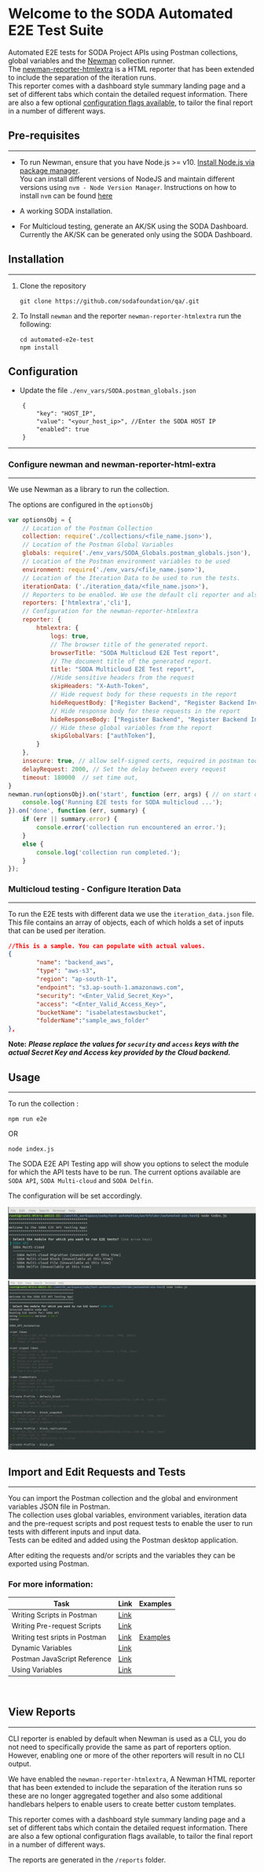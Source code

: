 # Welcome to the SODA Automated E2E Test Suite
Automated E2E tests for SODA Project APIs using Postman collections, global variables and the [Newman](https://www.npmjs.com/package/newman) collection runner.  
The [newman-reporter-htmlextra](https://www.npmjs.com/package/newman-reporter-htmlextra) is a HTML reporter that has been extended to include the separation of the iteration runs.  
This reporter comes with a dashboard style summary landing page and a set of different tabs which contain the detailed request information. There are also a few optional [configuration flags available](https://www.npmjs.com/package/newman-reporter-htmlextra#user-content-usage), to tailor the final report in a number of different ways.


## Pre-requisites
---  
- To run Newman, ensure that you have Node.js >= v10. [Install Node.js via package manager](https://nodejs.org/en/download/package-manager/).  
You can install different versions of NodeJS and maintain different versions using `nvm - Node Version Manager`. Instructions on how to install `nvm` can be found [here](https://github.com/nvm-sh/nvm)  

- A working SODA installation.
- For Multicloud testing, generate an AK/SK using the SODA Dashboard. Currently the AK/SK can be generated only using the SODA Dashboard. 

## Installation
--- 
1. Clone the repository  

    ```
    git clone https://github.com/sodafoundation/qa/.git
    ```

2. To Install `newman` and the reporter `newman-reporter-htmlextra`  run the following:

    ```
    cd automated-e2e-test
    npm install
    ```



## Configuration

- Update the file `./env_vars/SODA.postman_globals.json`
```
    {
        "key": "HOST_IP",
        "value": "<your_host_ip>", //Enter the SODA HOST IP
        "enabled": true
    }
```
---  
### **Configure newman and newman-reporter-html-extra**  
---  
We use Newman as a library to run the collection.

The options are configured in the `optionsObj`


```JavaScript
var optionsObj = {
    // Location of the Postman Collection
    collection: require('./collections/<file_name.json>'),
    // Location of the Postman Global Variables
    globals: require('./env_vars/SODA_Globals.postman_globals.json'), 
    // Location of the Postman environment variables to be used
    environment: require('./env_vars/<file_name.json>'), 
    // Location of the Iteration Data to be used to run the tests.
    iterationData: ('./iteration_data/<file_name.json>'), 
    // Reporters to be enabled. We use the default cli reporter and also the custom htmlextra reporter.
    reporters: ['htmlextra','cli'], 
    // Configuration for the newman-reporter-htmlextra
    reporter: { 
        htmlextra: {
            logs: true,
            // The browser title of the generated report.
            browserTitle: "SODA Multicloud E2E Test report",
            // The document title of the generated report.
            title: "SODA Multicloud E2E Test report",
            //Hide sensitive headers from the request
            skipHeaders: "X-Auth-Token",
            // Hide request body for these requests in the report            
            hideRequestBody: ["Register Backend", "Register Backend Invalid Credentials"],
            // Hide response body for these requests in the report
            hideResponseBody: ["Register Backend", "Register Backend Invalid Credentials"],
            // Hide these global variables from the report
            skipGlobalVars: ["authToken"],
        }
    },
    insecure: true, // allow self-signed certs, required in postman too,
    delayRequest: 2000, // Set the delay between every request
    timeout: 180000  // set time out,
}
newman.run(optionsObj).on('start', function (err, args) { // on start of run, log to console
    console.log('Running E2E tests for SODA multicloud ...');
}).on('done', function (err, summary) {
    if (err || summary.error) {
        console.error('collection run encountered an error.');
    }
    else {
        console.log('collection run completed.');
    }
});
```

### Multicloud testing - Configure Iteration Data
---  
To run the E2E tests with different data we use the `iteration_data.json` file.
This file contains an array of objects, each of which holds a set of inputs that can be used per iteration.

```JSON
//This is a sample. You can populate with actual values.
{
        "name": "backend_aws",
        "type": "aws-s3",
        "region": "ap-south-1",
        "endpoint": "s3.ap-south-1.amazonaws.com",
        "security": "<Enter_Valid_Secret_Key>",
        "access": "<Enter_Valid_Access_Key>",
        "bucketName": "isabelatestawsbucket",
        "folderName":"sample_aws_folder"
},
```
**Note:** ***Please replace the values for `security` and `access` keys with the actual Secret Key and Access key provided by the Cloud backend.***


## Usage
---  
To run the collection :

```
npm run e2e
```

OR

```
node index.js
```
The SODA E2E API Testing app will show you options to select the module for which the API tests have to be run.
The current options available are `SODA API`, `SODA Multi-cloud` and `SODA Delfin`.  

The configuration will be set accordingly.  

![SODA E2E API Testing App Fig 1](./assets/images/soda-e2e-app-001.png)
![SODA E2E API Testing App Fig 2](./assets/images/soda-e2e-app-002.png)

## Import and Edit Requests and Tests
---  
You can import the Postman collection and the global and environment variables JSON file in Postman.  
The collection uses global variables, environment variables, iteration data and the pre-request scripts and post request tests to enable the user to run tests with different inputs and input data.  
Tests can be edited and added using the Postman desktop application.

After editing the requests and/or scripts and the variables they can be exported using Postman.

### For more information:  
|Task|Link|Examples|
|----|----|--------|
|Writing Scripts in Postman|[Link](https://learning.postman.com/docs/writing-scripts/intro-to-scripts/)||
|Writing Pre-request Scripts|[Link](https://learning.postman.com/docs/writing-scripts/pre-request-scripts/)||
|Writing test sripts in Postman|[Link](https://learning.postman.com/docs/writing-scripts/test-scripts/)|[Examples](https://learning.postman.com/docs/writing-scripts/script-references/test-examples/)||
|Dynamic Variables | [Link](https://learning.postman.com/docs/writing-scripts/script-references/variables-list/)||
|Postman JavaScript Reference|[Link](https://learning.postman.com/docs/writing-scripts/script-references/postman-sandbox-api-reference/)||
|Using Variables|[Link](https://learning.postman.com/docs/sending-requests/variables/)||  


<br />

## View Reports
---  
CLI reporter is enabled by default when Newman is used as a CLI, you do not need to specifically provide the same as part of reporters option. However, enabling one or more of the other reporters will result in no CLI output.  

We have enabled the `newman-reporter-htmlextra`, A Newman HTML reporter that has been extended to include the separation of the iteration runs so these are no longer aggregated together and also some additional handlebars helpers to enable users to create better custom templates.

This reporter comes with a dashboard style summary landing page and a set of different tabs which contain the detailed request information. There are also a few optional configuration flags available, to tailor the final report in a number of different ways.

The reports are generated in the `/reports` folder.




